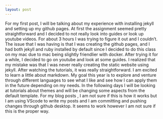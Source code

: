 ```yaml
---
layout: post
---
```


For my first post, I will be talking about my experience with installing jekyll and setting up my github pages. At first the assignment seemed pretty straightforward and I decided to not really look into guides or look up youtube videos. For about 3 hours I was trying to figure it out and I couldn’t. The issue that I was having is that I was creating the github pages, and I had both jekyll and ruby installed by default since I decided to do this class on my mac due to mac being slightly friendlier with docker. After trying it for a while, I decided to go on youtube and look at some guides. I realized that my mistake was that I was never really creating the static website using jekyll. After watching the tutorials, it was really straightforward. I am excited to learn a little about markdown. My goal this year is to explore and venture through different languages to see what I like and see how I can apply them in the future depending on my needs. In the following days I will be looking at tutorials about themes and will be changing some aspects from the default template. For my blog posts , I am not sure if this is how it works but I am using VScode to write my posts and I am committing and pushing changes through github desktop. It seems to work however I am not sure if this is the proper way.
